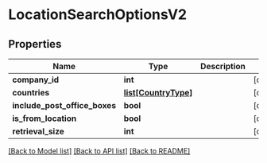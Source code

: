 # LocationSearchOptionsV2

## Properties
Name | Type | Description | Notes
------------ | ------------- | ------------- | -------------
**company_id** | **int** |  | [optional] 
**countries** | [**list[CountryType]**](CountryType.md) |  | [optional] 
**include_post_office_boxes** | **bool** |  | [optional] 
**is_from_location** | **bool** |  | [optional] 
**retrieval_size** | **int** |  | [optional] 

[[Back to Model list]](../README.md#documentation-for-models) [[Back to API list]](../README.md#documentation-for-api-endpoints) [[Back to README]](../README.md)

